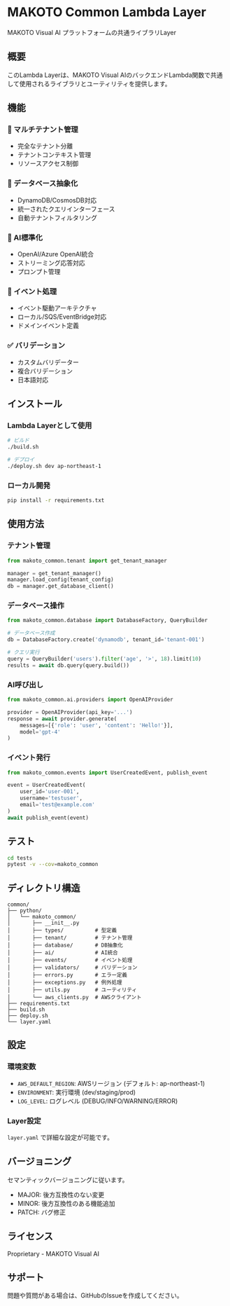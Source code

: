 # MAKOTO Common Lambda Layer

MAKOTO Visual AI プラットフォームの共通ライブラリLayer

## 概要

このLambda Layerは、MAKOTO Visual AIのバックエンドLambda関数で共通して使用されるライブラリとユーティリティを提供します。

## 機能

### 🏢 マルチテナント管理
- 完全なテナント分離
- テナントコンテキスト管理
- リソースアクセス制御

### 💾 データベース抽象化
- DynamoDB/CosmosDB対応
- 統一されたクエリインターフェース
- 自動テナントフィルタリング

### 🤖 AI標準化
- OpenAI/Azure OpenAI統合
- ストリーミング応答対応
- プロンプト管理

### 📨 イベント処理
- イベント駆動アーキテクチャ
- ローカル/SQS/EventBridge対応
- ドメインイベント定義

### ✅ バリデーション
- カスタムバリデーター
- 複合バリデーション
- 日本語対応

## インストール

### Lambda Layerとして使用

```bash
# ビルド
./build.sh

# デプロイ
./deploy.sh dev ap-northeast-1
```

### ローカル開発

```bash
pip install -r requirements.txt
```

## 使用方法

### テナント管理

```python
from makoto_common.tenant import get_tenant_manager

manager = get_tenant_manager()
manager.load_config(tenant_config)
db = manager.get_database_client()
```

### データベース操作

```python
from makoto_common.database import DatabaseFactory, QueryBuilder

# データベース作成
db = DatabaseFactory.create('dynamodb', tenant_id='tenant-001')

# クエリ実行
query = QueryBuilder('users').filter('age', '>', 18).limit(10)
results = await db.query(query.build())
```

### AI呼び出し

```python
from makoto_common.ai.providers import OpenAIProvider

provider = OpenAIProvider(api_key='...')
response = await provider.generate(
    messages=[{'role': 'user', 'content': 'Hello!'}],
    model='gpt-4'
)
```

### イベント発行

```python
from makoto_common.events import UserCreatedEvent, publish_event

event = UserCreatedEvent(
    user_id='user-001',
    username='testuser',
    email='test@example.com'
)
await publish_event(event)
```

## テスト

```bash
cd tests
pytest -v --cov=makoto_common
```

## ディレクトリ構造

```
common/
├── python/
│   └── makoto_common/
│       ├── __init__.py
│       ├── types/          # 型定義
│       ├── tenant/         # テナント管理
│       ├── database/       # DB抽象化
│       ├── ai/             # AI統合
│       ├── events/         # イベント処理
│       ├── validators/     # バリデーション
│       ├── errors.py       # エラー定義
│       ├── exceptions.py   # 例外処理
│       ├── utils.py        # ユーティリティ
│       └── aws_clients.py  # AWSクライアント
├── requirements.txt
├── build.sh
├── deploy.sh
└── layer.yaml
```

## 設定

### 環境変数

- `AWS_DEFAULT_REGION`: AWSリージョン (デフォルト: ap-northeast-1)
- `ENVIRONMENT`: 実行環境 (dev/staging/prod)
- `LOG_LEVEL`: ログレベル (DEBUG/INFO/WARNING/ERROR)

### Layer設定

`layer.yaml` で詳細な設定が可能です。

## バージョニング

セマンティックバージョニングに従います。
- MAJOR: 後方互換性のない変更
- MINOR: 後方互換性のある機能追加
- PATCH: バグ修正

## ライセンス

Proprietary - MAKOTO Visual AI

## サポート

問題や質問がある場合は、GitHubのIssueを作成してください。